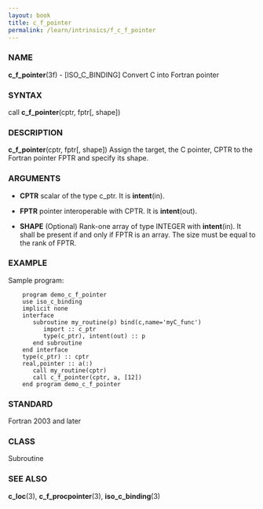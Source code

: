 ```yaml
---
layout: book
title: c_f_pointer
permalink: /learn/intrinsics/f_c_f_pointer
---
```

### NAME

**c\_f\_pointer**(3f) - \[ISO\_C\_BINDING\] Convert C
into Fortran pointer

### SYNTAX

call **c\_f\_pointer**(cptr, fptr\[, shape\])

### DESCRIPTION

**c\_f\_pointer**(cptr, fptr\[, shape\]) Assign the target, the C
pointer, CPTR to the Fortran pointer FPTR and specify its shape.

### ARGUMENTS

  - **CPTR**
    scalar of the type c\_ptr. It is **intent**(in).

  - **FPTR**
    pointer interoperable with CPTR. It is **intent**(out).

  - **SHAPE**
    (Optional) Rank-one array of type INTEGER with **intent**(in). It
    shall be present if and only if FPTR is an array. The size must be
    equal to the rank of FPTR.

### EXAMPLE

Sample program:

```
    program demo_c_f_pointer
    use iso_c_binding
    implicit none
    interface
       subroutine my_routine(p) bind(c,name='myC_func')
          import :: c_ptr
          type(c_ptr), intent(out) :: p
       end subroutine
    end interface
    type(c_ptr) :: cptr
    real,pointer :: a(:)
       call my_routine(cptr)
       call c_f_pointer(cptr, a, [12])
    end program demo_c_f_pointer
```

### STANDARD

Fortran 2003 and later

### CLASS

Subroutine

### SEE ALSO

**c\_loc**(3), **c\_f\_procpointer**(3), **iso\_c\_binding**(3)
